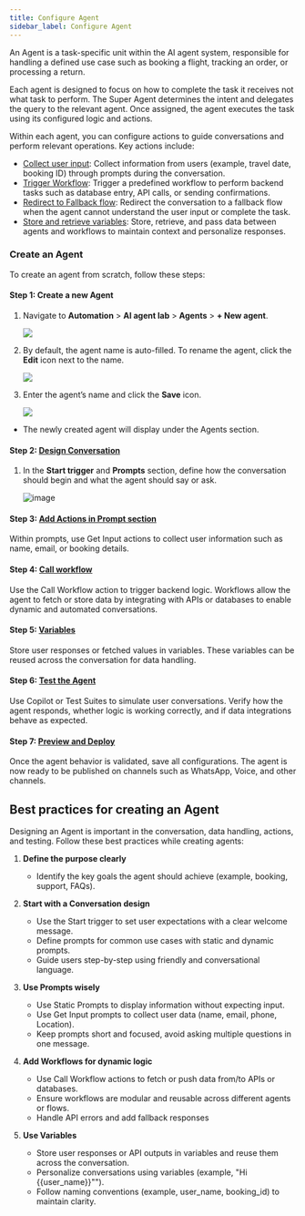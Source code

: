 ```yaml
---
title: Configure Agent    
sidebar_label: Configure Agent  
---
```


An Agent is a task-specific unit within the AI agent system, responsible for handling a defined use case such as booking a flight, tracking an order, or processing a return.

Each agent is designed to focus on how to complete the task it receives not what task to perform. The Super Agent determines the intent and delegates the query to the relevant agent. Once assigned, the agent executes the task using its configured logic and actions.

Within each agent, you can configure actions to guide conversations and perform relevant operations. Key actions include:
* [Collect user input](https://docs.yellow.ai/docs/platform_concepts/AIAgent/conversations#get-input): Collect information from users (example, travel date, booking ID) through prompts during the conversation.
* [Trigger Workflow](https://docs.yellow.ai/docs/platform_concepts/AIAgent/conversations#call-workflow): Trigger a predefined workflow to perform backend tasks such as database entry, API calls, or sending confirmations.
* [Redirect to Fallback flow](https://docs.yellow.ai/docs/platform_concepts/AIAgent/conversations#call-a-fallback): Redirect the conversation to a fallback flow when the agent cannot understand the user input or complete the task.
* [Store and retrieve variables](https://docs.yellow.ai/docs/platform_concepts/AIAgent/conversations#variables): Store, retrieve, and pass data between agents and workflows to maintain context and personalize responses.

### Create an Agent

To create an agent from scratch, follow these steps:

#### Step 1: Create a new Agent

1. Navigate to **Automation** > **AI agent lab** > **Agents** > **+ New agent**.

     ![](https://cdn.yellowmessenger.com/assets/yellow-docs/AIagentlab.png)
     
2. By default, the agent name is auto-filled. To rename the agent, click the **Edit** icon next to the name.

    ![](https://cdn.yellowmessenger.com/assets/yellow-docs/editagent.png)
    
3. Enter the agent’s name and click the **Save** icon.

    ![](https://cdn.yellowmessenger.com/assets/yellow-docs/saveagent.png)
    
* The newly created agent will display under the Agents section.
    
#### Step 2: [Design Conversation](https://docs.yellow.ai/docs/platform_concepts/AIAgent/conversations)
    
1. In the **Start trigger** and **Prompts** section, define how the conversation should begin and what the agent should say or ask.

   ![image](https://cdn.yellowmessenger.com/assets/yellow-docs/AGENTS.png)
   
#### Step 3: [Add Actions in Prompt section](https://docs.yellow.ai/docs/platform_concepts/AIAgent/get-input)

Within prompts, use Get Input actions to collect user information such as name, email, or booking details.

#### Step 4: [Call workflow](https://docs.yellow.ai/docs/platform_concepts/AIAgent/call-workflow)

Use the Call Workflow action to trigger backend logic. Workflows allow the agent to fetch or store data by integrating with APIs or databases to enable dynamic and automated conversations.

#### Step 5: [Variables](https://docs.yellow.ai/docs/platform_concepts/AIAgent/aigent-variables) 

Store user responses or fetched values in variables. These variables can be reused across the conversation for data handling.

#### Step 6: [Test the Agent](https://docs.yellow.ai/docs/platform_concepts/AIAgent/manage-conversation#ai-copilot)

Use Copilot or Test Suites to simulate user conversations. Verify how the agent responds, whether logic is working correctly, and if data integrations behave as expected.

#### Step 7: [Preview and Deploy](https://docs.yellow.ai/docs/platform_concepts/AIAgent/manage-conversation)

Once the agent behavior is validated, save all configurations. The agent is now ready to be published on channels such as WhatsApp, Voice, and other channels.

## Best practices for creating an Agent


Designing an Agent is important in the conversation, data handling, actions, and testing. Follow these best practices while creating agents:

1. **Define the purpose clearly**
   * Identify the key goals the agent should achieve (example, booking, support, FAQs).
  
2. **Start with a Conversation design**
   * Use the Start trigger to set user expectations with a clear welcome message.
   * Define prompts for common use cases with static and dynamic prompts.
   * Guide users step-by-step using friendly and  conversational language.

3. **Use Prompts wisely**
   * Use Static Prompts to display information without expecting input.
   * Use Get Input prompts to collect user data (name, email, phone, Location).
   * Keep prompts short and focused, avoid asking multiple questions in one message.

4. **Add Workflows for dynamic logic**
    * Use Call Workflow actions to fetch or push data from/to APIs or databases.
    * Ensure workflows are modular and reusable across different agents or flows.
    * Handle API errors and add fallback responses

5. **Use Variables**
   * Store user responses or API outputs in variables and reuse them across the conversation.
   * Personalize conversations using variables (example, "Hi {{user_name}}"").
   * Follow naming conventions (example, user_name, booking_id) to maintain clarity.
